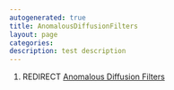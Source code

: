 ```yaml
---
autogenerated: true
title: AnomalousDiffusionFilters
layout: page
categories: 
description: test description
---
```


1.  REDIRECT [Anomalous Diffusion Filters](Anomalous_Diffusion_Filters)

